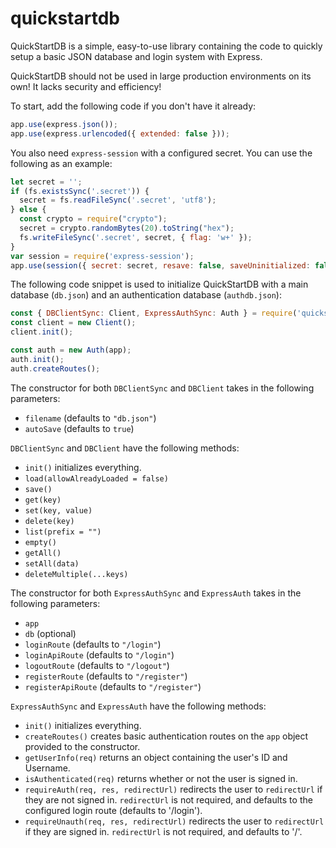 # quickstartdb

QuickStartDB is a simple, easy-to-use library containing the code to quickly setup a basic JSON database and login system with Express.

QuickStartDB should not be used in large production environments on its own! It lacks security and efficiency!

To start, add the following code if you don't have it already:
```js
app.use(express.json());
app.use(express.urlencoded({ extended: false }));
```

You also need `express-session` with a configured secret. You can use the following as an example:
```js
let secret = '';
if (fs.existsSync('.secret')) {
  secret = fs.readFileSync('.secret', 'utf8');
} else {
  const crypto = require("crypto");
  secret = crypto.randomBytes(20).toString("hex");
  fs.writeFileSync('.secret', secret, { flag: 'w+' });
}
var session = require('express-session');
app.use(session({ secret: secret, resave: false, saveUninitialized: false }));
```

The following code snippet is used to initialize QuickStartDB with a main database (`db.json`) and an authentication database (`authdb.json`):
```js
const { DBClientSync: Client, ExpressAuthSync: Auth } = require('quickstartdb');
const client = new Client();
client.init();

const auth = new Auth(app);
auth.init();
auth.createRoutes();
```

The constructor for both `DBClientSync` and `DBClient` takes in the following parameters:
- `filename` (defaults to `"db.json"`)
- `autoSave` (defaults to `true`)

`DBClientSync` and `DBClient` have the following methods:
- `init()` initializes everything.
- `load(allowAlreadyLoaded = false)`
- `save()`
- `get(key)`
- `set(key, value)`
- `delete(key)`
- `list(prefix = "")`
- `empty()`
- `getAll()`
- `setAll(data)`
- `deleteMultiple(...keys)`

The constructor for both `ExpressAuthSync` and `ExpressAuth` takes in the following parameters:
- `app`
- `db` (optional)
- `loginRoute` (defaults to `"/login"`)
- `loginApiRoute` (defaults to `"/login"`)
- `logoutRoute` (defaults to `"/logout"`)
- `registerRoute` (defaults to `"/register"`)
- `registerApiRoute` (defaults to `"/register"`)

`ExpressAuthSync` and `ExpressAuth` have the following methods:
- `init()` initializes everything.
- `createRoutes()` creates basic authentication routes on the `app` object provided to the constructor.
- `getUserInfo(req)` returns an object containing the user's ID and Username.
- `isAuthenticated(req)` returns whether or not the user is signed in.
- `requireAuth(req, res, redirectUrl)` redirects the user to `redirectUrl` if they are not signed in. `redirectUrl` is not required, and defaults to the configured login route (defaults to '/login').
- `requireUnauth(req, res, redirectUrl)` redirects the user to `redirectUrl` if they are signed in. `redirectUrl` is not required, and defaults to '/'.
